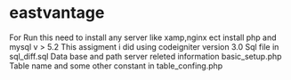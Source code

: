 # eastvantage
For Run this need to install any server like xamp,nginx ect
install php and mysql v > 5.2
This assigment i did using codeigniter version 3.0
Sql file in sql_diff.sql
Data base and path server releted information basic_setup.php
Table name and some other constant in table_confing.php

